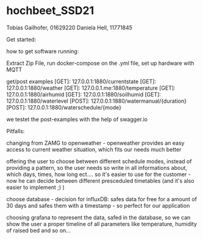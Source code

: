 # hochbeet_SSD21
Tobias Gailhofer, 01629220
Daniela Hell, 11771845

Get started:

how to get software running:

Extract Zip File, run docker-compose on the .yml file, set up hardware with MQTT

get/post examples
[GET]: 127.0.0.1:1880/currentstate
[GET]: 127.0.0.1:1880/weather
[GET]: 127.0.0.1.me:1880/temperature
[GET]: 127.0.0.1:1880/airhumid
[GET]: 127.0.0.1:1880/soilhumid
[GET]: 127.0.0.1:1880/waterlevel
[POST]: 127.0.0.1:1880/watermanual/{duration}
[POST]: 127.0.0.1:1880/waterschedule/{mode}


we testet the post-examples with the help of swagger.io



Pitfalls:

changing from ZAMG to openweather - openweather provides an easy access to current weather situation,
which fits our needs much better

offering the user to choose between different schedule modes, instead of providing a pattern, so the user
needs so write in all informations about, which days, times, how long ect.... so it's easier
to use for the customer - now he can decide between different presceduled timetables
(and it's also easier to implement ;) )

choose database - decision for influxDB: safes data for free for a amount of 30 days
and safes them with a timestamp - so perfect for our application

choosing grafana to represent the data, safed in the database, so we can show the user
a proper timeline of all parameters like temperature, humidity of raised bed and so on...
